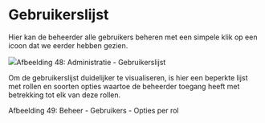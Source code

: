 # Gebruikerslijst

Hier kan de beheerder alle gebruikers beheren met een simpele klik op een icoon dat we eerder hebben gezien.

![](../../../.gitbook/assets/images40%20%281%29.png)Afbeelding 48: Administratie - Gebruikerslijst

Om de gebruikerslijst duidelijker te visualiseren, is hier een beperkte lijst met rollen en soorten opties waartoe de beheerder toegang heeft met betrekking tot elk van deze rollen.

Afbeelding 49: Beheer - Gebruikers - Opties per rol
